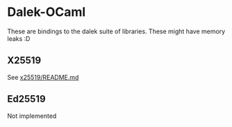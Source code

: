 # Dalek-OCaml

These are bindings to the dalek suite of libraries. These might have memory leaks :D

## X25519

See [x25519/README.md](x25519/README.md)

## Ed25519

Not implemented
